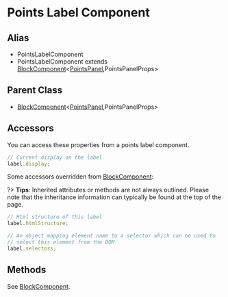 # Points Label Component

## Alias

- PointsLabelComponent
- PointsLabelComponent extends [BlockComponent](base-classes/block-component.md)\<[PointsPanel](points-panel/points-panel-model.md),PointsPanelProps\>

## Parent Class

- [BlockComponent](base-classes/block-component.md)\<[PointsPanel](points-panel/points-panel-model.md),PointsPanelProps\>

## Accessors

You can access these properties from a points label component.

```javascript
// Current display on the label
label.display;
```

Some accessors overridden from [BlockComponent](/base-classes/block-component.md):

?> **Tips**: Inherited attributes or methods are not always outlined.
Please note that the inheritance information can typically be found at the top of the page.

```javascript
// Html structure of this label
label.htmlStructure;

// An object mapping element name to a selector which can be used to
// select this element from the DOM
label.selectors;
```

## Methods

See [BlockComponent](/base-classes/block-component.md).

